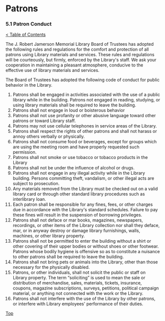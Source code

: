 [0]: ../README.md
[5.1]: patron-conduct.md

# Patrons
### 5.1 Patron Conduct
[< Table of Contents][0]

The J. Robert Jamerson Memorial Library Board of Trustees has adopted the following rules and regulations for the comfort and protection of all patrons using Library materials and services.  These rules and regulations will be courteously, but firmly, enforced by the Library's staff.  We ask your cooperation in maintaining a pleasant atmosphere, conducive to the effective use of library materials and services.

The Board of Trustees has adopted the following code of conduct for public behavior in the Library.

1. Patrons shall be engaged in activities associated with the use of a public library while in the building.  Patrons not engaged in reading, studying, or using library materials shall be required to leave the building.
2. Patrons shall not engage in loud or boisterous behavior
3. Patrons shall not use profanity or other abusive language toward other patrons or toward Library staff.
4. Patrons may not use cellular telephones in service areas of the Library.
5. Patrons shall respect the rights of other patrons and shall not harass or annoy others verbally or physically.
6. Patrons shall not consume food or beverages, except for groups which are using the meeting room and have properly requested such permission.
7. Patrons shall not smoke or use tobacco or tobacco products in the Library
8. Patrons shall not be under the influence of alcohol or drugs.
9. Patrons shall not engage in any illegal activity while in the Library building. Persons committing theft, vandalism, or other illegal acts are subject to prosecution.
10. Any materials removed from the Library must be checked out on a valid library card or through other standard library procedures such as interlibrary loan.
11. Each patron shall be responsible for any fines, fees, or other charges due in accordance with the Library's standard schedules. Failure to pay these fines will result in the suspension of borrowing privileges.
12. Patrons shall not deface or mar books, magazines, newspapers, recordings, or other items of the Library collection nor shall they deface, mar, or in anyway destroy or damage library furnishings, walls, machines, or other library property.
13. Patrons shall not be permitted to enter the building without a shirt or other covering of their upper bodies or without shoes or other footwear. Patrons whose bodily hygiene is offensive so as to constitute a nuisance to other patrons shall be required to leave the building.
14. Patrons shall not bring pets or animals into the Library, other than those necessary for the physically disabled.
15. Patrons, or other individuals, shall not solicit the public or staff on Library property. The term “soliciting” is used to mean the sale or distribution of merchandise, sales, materials, tickets, insurance, coupons, magazine subscriptions, surveys, petitions, political campaign material, or anything not connected with the work or the Library.
16. Patrons shall not interfere with the use of the Library by other patrons, or interfere with Library employees' performance of their duties.
	
[Top][5.1]